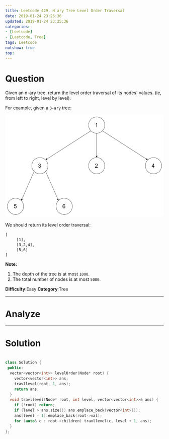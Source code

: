```yaml
---
title: Leetcode 429. N ary Tree Level Order Traversal
date: 2019-01-24 23:25:36
updated: 2019-01-24 23:25:36
categories: 
- [Leetcode]
- [Leetcode, Tree]
tags: Leetcode
notshow: true
top:
---
```


# Question

Given an n-ary tree, return the level order traversal of its nodes' values. (ie, from left to right, level by level).

For example, given a  `3-ary`  tree:

![](/images/in-post/2019-01-24-Leetcode-429-N-ary-Tree-Level-Order-Traversal/2019-01-24-23-26-01.png)

We should return its level order traversal:

```
[
     [1],
     [3,2,4],
     [5,6]
]
```
**Note:**

1.  The depth of the tree is at most  `1000`.
2.  The total number of nodes is at most  `5000`.

**Difficulty**:Easy
**Category**:Tree

<!-- more -->

------------

# Analyze

------------

# Solution

```cpp

class Solution {
 public:
  vector<vector<int>> levelOrder(Node* root) {
    vector<vector<int>> ans;
    travllevel(root, 1, ans);
    return ans;
  }
  void travllevel(Node* root, int level, vector<vector<int>>& ans) {
    if (!root) return;
    if (level > ans.size()) ans.emplace_back(vector<int>());
    ans[level - 1].emplace_back(root->val);
    for (auto& c : root->children) travllevel(c, level + 1, ans);
  }
};
```

<!-- 
------------

# Leetcode Question Summary


------------ -->
